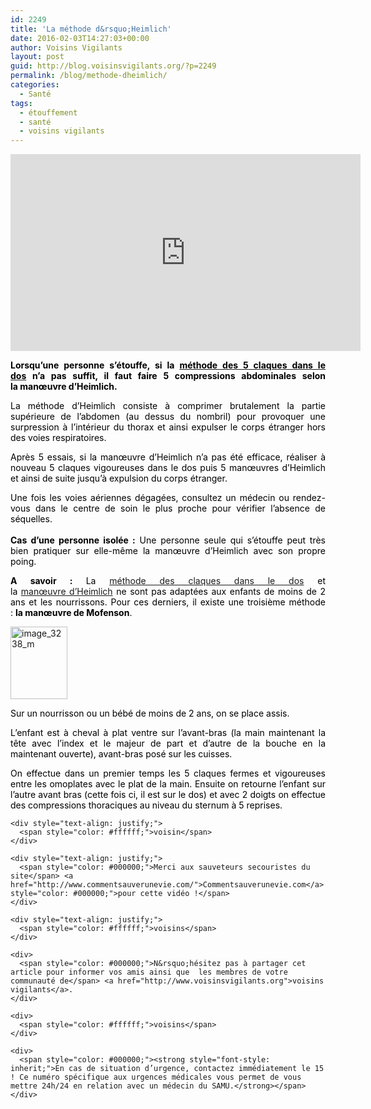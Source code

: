 ```yaml
---
id: 2249
title: 'La méthode d&rsquo;Heimlich'
date: 2016-02-03T14:27:03+00:00
author: Voisins Vigilants
layout: post
guid: http://blog.voisinsvigilants.org/?p=2249
permalink: /blog/methode-dheimlich/
categories:
  - Santé
tags:
  - étouffement
  - santé
  - voisins vigilants
---
```


<iframe width="560" height="315" src="https://www.youtube.com/embed/mzqP_SaVdLI" frameborder="0" allow="accelerometer; autoplay; encrypted-media; gyroscope; picture-in-picture" allowfullscreen></iframe>

<p style="text-align: justify;">
  <strong style="color: #000000;">Lorsqu&rsquo;une personne s&rsquo;étouffe, si la <a href="http://blog.voisinsvigilants.org"><span style="color: #000000;">méthode des 5 claques dans le dos</span></a> n&rsquo;a pas suffit, il faut faire 5 compressions abdominales selon la manœuvre d&rsquo;Heimlich.</strong>
</p>



<p style="text-align: justify;">
  <span style="color: #000000;">La méthode d&rsquo;Heimlich consiste à comprimer brutalement la partie supérieure de l&rsquo;abdomen (au dessus du nombril) pour provoquer une surpression à l&rsquo;intérieur du thorax et ainsi expulser le corps étranger hors des voies respiratoires. </span>
</p>

<p style="text-align: justify;">
  <span style="color: #000000;">Après 5 essais, si la manœuvre d&rsquo;Heimlich n&rsquo;a pas été efficace, réaliser à nouveau 5 claques vigoureuses dans le dos puis 5 manœuvres d&rsquo;Heimlich et ainsi de suite jusqu&rsquo;à expulsion du corps étranger.</span>
</p>

<p style="text-align: justify;">
  <span style="color: #000000;">Une fois les voies aériennes dégagées, consultez un médecin ou rendez-vous dans le centre de soin le plus proche pour vérifier l&rsquo;absence de séquelles.</span><br style="color: #000000;" /><br style="color: #000000;" /><span style="color: #000000;"><b>Cas d&rsquo;une personne isolée :</b></span><span style="color: #000000;"> Une personne seule qui s&rsquo;étouffe peut très bien pratiquer sur elle-même la manœuvre d&rsquo;Heimlich avec son propre poing.</span>
</p>

<p style="text-align: justify;">
  <strong><span style="color: #000000;">A savoir :</span> </strong><span style="color: #000000;">La</span> <a href="http://blog.voisinsvigilants.org">méthode des claques dans le dos</a> <span style="color: #000000;">et la</span> <a href="http://blog.voisinsvigilants.org">manœuvre d&rsquo;Heimlich</a> <span style="color: #000000;">ne sont pas adaptées aux enfants de moins de 2 ans et les nourrissons. Pour ces derniers, il existe une troisième méthode : <strong>la manœuvre de Mofenson</strong>.</span>
</p>

<p style="text-align: justify;">
  <a href="./../../images/2016/01/image_3238_m.jpg"><img class=" wp-image-2174 alignleft" src="./../../images/2016/01/image_3238_m.jpg" alt="image_3238_m" width="91" height="116" /></a>
</p>

<p style="text-align: justify;">
  <span style="color: #000000;">Sur un nourrisson ou un bébé de moins de 2 ans, on se place assis.</span>
</p>

<p style="text-align: justify;">
  <span style="color: #000000;">L&rsquo;enfant est à cheval à plat ventre sur l&rsquo;avant-bras (la main maintenant la tête avec l&rsquo;index et le majeur de part et d&rsquo;autre de la bouche en la maintenant ouverte), avant-bras posé sur les cuisses.</span>
</p>

<div id="sujet">
  <div id="page_1">
    <div style="text-align: justify;">
      <span style="color: #000000;">On effectue dans un premier temps les 5 claques fermes et vigoureuses entre les omoplates avec le plat de la main. Ensuite on retourne l&rsquo;enfant sur l&rsquo;autre avant bras (cette fois ci, il est sur le dos) et avec 2 doigts on effectue des compressions thoraciques au niveau du sternum à 5 reprises.</span>
    </div>
    
    <div style="text-align: justify;">
      <span style="color: #ffffff;">voisin</span>
    </div>
    
    <div style="text-align: justify;">
      <span style="color: #000000;">Merci aux sauveteurs secouristes du site</span> <a href="http://www.commentsauverunevie.com/">Commentsauverunevie.com</a> <span style="color: #000000;">pour cette vidéo !</span>
    </div>
    
    <div style="text-align: justify;">
      <span style="color: #ffffff;">voisins</span>
    </div>
    
    <div>
      <span style="color: #000000;">N&rsquo;hésitez pas à partager cet article pour informer vos amis ainsi que  les membres de votre communauté de</span> <a href="http://www.voisinsvigilants.org">voisins vigilants</a>.
    </div>
    
    <div>
      <span style="color: #ffffff;">voisins</span>
    </div>
    
    <div>
      <span style="color: #000000;"><strong style="font-style: inherit;">En cas de situation d’urgence, contactez immédiatement le 15 ! Ce numéro spécifique aux urgences médicales vous permet de vous mettre 24h/24 en relation avec un médecin du SAMU.</strong></span>
    </div>
  </div>
</div>
